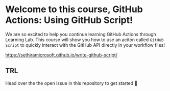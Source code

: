 # Welcome to this course, GitHub Actions: Using GitHub Script!

We are so excited to help you continue learning GitHub Actions through Learning Lab.  This course will show you how to use an aciton called `GitHub Script` to quickly interact with the GitHub API directly in your workflow files!


https://sethiramicrosoft.github.io/write-github-script/

TRL
---

Head over the the open issue in this repository to get started :tada:

